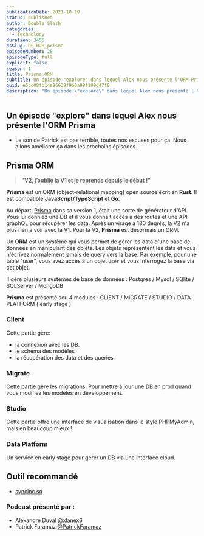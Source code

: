```yaml
---
publicationDate: 2021-10-19
status: published
author: Double Slash
categories:
  - Technology
duration: 3456
dsSlug: DS_028_prisma
episodeNumber: 28
episodeType: full
explicit: false
season: 1
title: Prisma ORM
subtitle: Un épisode "explore" dans lequel Alex nous présente l'ORM Prisma.
guid: e5cc08fb14a96639f9b6a98f199d47f8
description: "Un épisode \"explore\" dans lequel Alex nous présente l'ORM Prisma Le son de Patrick est pas terrible, toutes nos escuses pour ça. Nous allons améliorer ça dans les prochains épisodes. Prisma ORM \"V2, j’oublie la V1 et je reprends depuis le début !\" Prisma est un ORM (object-relational mapping) open source écrit en Rust. Il est compatible JavaScript/TypeScript et Go. Au départ, Prisma dans sa version 1, était une sorte de générateur d'API. Vous lui donniez une DB et il vous donnait accès à des routes et une API graphQL pour récupérer les data. Après un virage à 180 degrés, la V2 n'a plus rien a voir avec la V1. Pour la V2, Prisma est désormais un ORM. Un ORM est un système qui vous permet de gérer les data d'une base de données en manipulant des objets. Les objets représentent les data et vous n'écrivez normalement jamais de query vers la base. Par exemple, pour une table \"user\", vous avez accès à un objet User et vous interrogez la base via cet objet. Il gère plusieurs systèmes de base de données : Postgres / Mysql / SQlite / SQLServer / MongoDB Prisma est présenté sou 4 modules : CLIENT / MIGRATE / STUDIO / DATA PLATFORM ( early stage ) Client Cette partie gère: la connexion avec les DB. le schéma des modèles la récupération des data et des queries Migrate Cette partie gère les migrations. Pour mettre à jour une DB en prod quand vous modifiez les modèles en développement. Studio Cette partie offre une interface de visualisation dans le style PHPMyAdmin, mais en beaucoup mieux ! Data Platform Un service en early stage pour gérer un DB via une interface cloud. Outil recommandé syncinc.so Podcast présenté par : Alexandre Duval @xlanex6 Patrick Faramaz @PatrickFaramaz"
---
```


## Un épisode "explore" dans lequel Alex nous présente l'ORM Prisma

- Le son de Patrick est pas terrible, toutes nos escuses pour ça. Nous allons améliorer ça dans les prochains épisodes.

## Prisma ORM

> **"V2, j’oublie la V1 et je reprends depuis le début !"**

**Prisma** est un ORM (object-relational mapping) open source écrit en **Rust**. Il est compatible **JavaScript/TypeScript** et **Go**.

Au départ, [Prisma](https://www.prisma.io/) dans sa version 1, était une sorte de générateur d'API. Vous lui donniez une DB et il vous donnait accès à des routes et une API graphQL pour récupérer les data.
Après un virage à 180 degrés, la V2 n'a plus rien a voir avec la V1. Pour la V2, **Prisma** est désormais un ORM.

Un **ORM** est un système qui vous permet de gérer les data d'une base de données en manipulant des objets. Les objets représentent les data et vous n'écrivez normalement jamais de query vers la base. Par exemple, pour une table "user", vous avez accès à un objet `User` et vous interrogez la base via cet objet.

Il gère plusieurs systèmes de base de données : Postgres / Mysql / SQlite / SQLServer / MongoDB

**Prisma** est présenté sou 4 modules : CLIENT / MIGRATE / STUDIO / DATA PLATFORM ( early stage )

### Client

Cette partie gère:

- la connexion avec les DB.
- le schéma des modèles
- la récupération des data et des queries

### Migrate

Cette partie gère les migrations. Pour mettre à jour une DB en prod quand vous modifiez les modèles en développement.

### Studio

Cette partie offre une interface de visualisation dans le style PHPMyAdmin, mais en beaucoup mieux !

### Data Platform

Un service en early stage pour gérer un DB via une interface cloud.

## Outil recommandé

- [syncinc.so](https://syncinc.so)

### Podcast présenté par :

- Alexandre Duval [@xlanex6](https://twitter.com/xlanex6)
- Patrick Faramaz [@PatrickFaramaz](https://twitter.com/PatrickFaramaz)
